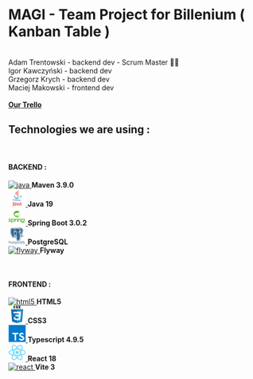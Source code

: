 # MAGI - Team Project for Billenium ( Kanban Table )

<p>
  <br>Adam Trentowski - backend dev - Scrum Master 👷‍♂️
  <br>Igor Kawczyński - backend dev
  <br>Grzegorz Krych - backend dev
  <br>Maciej Makowski - frontend dev
  <br>
  <br>
  <a href=https://trello.com/b/k4doIHgc/todo>
    <b>Our Trello</b>
  </a>
</p>

## Technologies we are using :

<p>
  <br> 
  <h4>BACKEND :</h4> 
  <a href=https://maven.apache.org>
    <img src="https://user-images.githubusercontent.com/43886029/158700377-62b0da69-81a2-4340-8ce6-dec718533aee.svg" alt="java" width="35" height="35" />
  </a> <b> Maven 3.9.0 </b> <br> 
  <a href=https://www.java.com/pl>
    <img src="https://raw.githubusercontent.com/devicons/devicon/master/icons/java/java-original-wordmark.svg" alt="java" width="35" height="35" />
  </a> <b> Java 19 </b> <br>
  <a href=https://spring.io>
    <img src="https://raw.githubusercontent.com/devicons/devicon/master/icons/spring/spring-original-wordmark.svg" alt="springboot" width="35" height="35" /> 
  </a> <b> Spring Boot 3.0.2 </b> <br>
  <a href=https://www.postgresql.org>
  <img src="https://raw.githubusercontent.com/devicons/devicon/master/icons/postgresql/postgresql-plain-wordmark.svg" alt="postgresql" width="35" height="35" />
  </a> <b> PostgreSQL </b> <br>
  <a href=https://flywaydb.org>
  <img src="https://upload.wikimedia.org/wikipedia/commons/e/e1/Flyway_logo.svg" alt="flyway" width="35" height="35" />
  </a> <b> Flyway </b>
</p>
<br> 
<h4>FRONTEND :</h4> 
<a href=https://en.wikipedia.org/wiki/HTML>
  <img src="https://upload.wikimedia.org/wikipedia/commons/thumb/6/61/HTML5_logo_and_wordmark.svg/2048px-HTML5_logo_and_wordmark.svg.png" alt="html5" width="35" height="35" />
</a> <b> HTML5 </b> <br>
<a href=https://en.wikipedia.org/wiki/CSS>
  <img src="https://raw.githubusercontent.com/devicons/devicon/master/icons/css3/css3-original-wordmark.svg" alt="css3" width="35" height="35" />
</a> <b> CSS3 </b> <br>
<a href=https://en.wikipedia.org/wiki/TypeScript>
  <img src="https://raw.githubusercontent.com/devicons/devicon/master/icons/typescript/typescript-plain.svg" alt="typescript" width="35" height="35" />      
</a> <b> Typescript 4.9.5 </b> <br>
<a href=https://en.wikipedia.org/wiki/TypeScript>
  <img src="https://raw.githubusercontent.com/devicons/devicon/1119b9f84c0290e0f0b38982099a2bd027a48bf1/icons/react/react-original.svg" alt="react" width="35" height="35" />      
</a> <b> React 18 </b> <br>
<a href=https://github.com/vitejs/vite>
  <img src="https://camo.githubusercontent.com/61e102d7c605ff91efedb9d7e47c1c4a07cef59d3e1da202fd74f4772122ca4e/68747470733a2f2f766974656a732e6465762f6c6f676f2e737667" alt="react" width="35" height="35" />      
</a> <b> Vite 3 </b>
